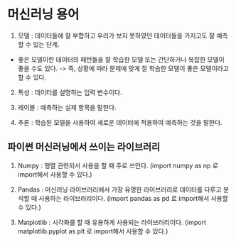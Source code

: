 # 머신러닝 용어

1. 모델 : 데이터들에 잘 부합하고 우리가 보지 못하였던 데이터들을 가지고도 잘 예측할 수 있는 단계.
- 좋은 모델이란 데이터의 패턴들을 잘 학습한 모델 또는 간단하거나 복잡한 모델이 좋을 수도 있다. 
	-> 즉, 상황에 따라 문제에 맞게 잘 학습한 모델이 좋은 모델이라고 할 수 있다.

2. 특성 : 데이터를 설명하는 입력 변수이다.

3. 레이블 : 예측하는 실제 항목을 말한다.

4. 추론 : 학습된 모델을 사용하여 새로운 데이터에 적용하여 예측하는 것을 말한다.


## 파이썬 머신러닝에서 쓰이는 라이브러리

1. Numpy : 행렬 관련되서 사용을 할 때 주로 쓰인다. (import numpy as np 로 import해서 사용할 수 있다.)

2. Pandas : 머신러닝 라이브러리에서 가장 유명한 라이브러리로 데이터를 다루고 분석할 때 사용하는 라이브러리이다. (import pandas as pd 로 import해서 사용할 수 있다.)

3. Matplotlib : 시각화를 할 때 유용하게 사용되는 라이브러리이다. (import matplotlib.pyplot as plt 로 import해서 사용할 수 있다.)